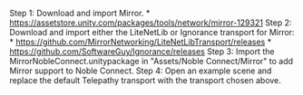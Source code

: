 Step 1: Download and import Mirror.
	* https://assetstore.unity.com/packages/tools/network/mirror-129321
Step 2: Download and import either the LiteNetLib or Ignorance transport for Mirror:
	* https://github.com/MirrorNetworking/LiteNetLibTransport/releases
	* https://github.com/SoftwareGuy/Ignorance/releases
Step 3: Import the MirrorNobleConnect.unitypackage in "Assets/Noble Connect/Mirror" to add Mirror support to Noble Connect. 
Step 4: Open an example scene and replace the default Telepathy transport with the transport chosen above.